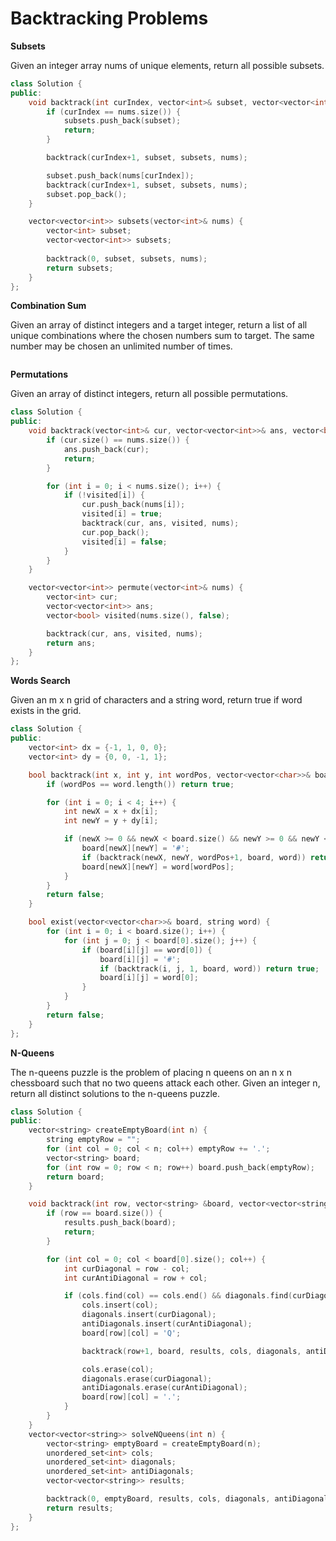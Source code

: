 # Backtracking Problems

**Subsets**

Given an integer array nums of unique elements, return all possible subsets.

```cpp
class Solution {
public:
    void backtrack(int curIndex, vector<int>& subset, vector<vector<int>>& subsets, vector<int>& nums) {
        if (curIndex == nums.size()) {
            subsets.push_back(subset);
            return;
        }

        backtrack(curIndex+1, subset, subsets, nums);

        subset.push_back(nums[curIndex]);
        backtrack(curIndex+1, subset, subsets, nums);
        subset.pop_back();
    }

    vector<vector<int>> subsets(vector<int>& nums) {
        vector<int> subset;
        vector<vector<int>> subsets;
        
        backtrack(0, subset, subsets, nums);
        return subsets;
    }
};
```

**Combination Sum**

Given an array of distinct integers and a target integer, return a list of all unique combinations where the chosen
numbers sum to target. The same number may be chosen an unlimited number of times.

```cpp

```

**Permutations**

Given an array of distinct integers, return all possible permutations.

```cpp
class Solution {
public:
    void backtrack(vector<int>& cur, vector<vector<int>>& ans, vector<bool>& visited, vector<int>& nums) {
        if (cur.size() == nums.size()) {
            ans.push_back(cur);
            return;
        }

        for (int i = 0; i < nums.size(); i++) {
            if (!visited[i]) {
                cur.push_back(nums[i]);
                visited[i] = true;
                backtrack(cur, ans, visited, nums);
                cur.pop_back();
                visited[i] = false;
            }
        }
    }

    vector<vector<int>> permute(vector<int>& nums) {
        vector<int> cur;
        vector<vector<int>> ans;
        vector<bool> visited(nums.size(), false);

        backtrack(cur, ans, visited, nums);
        return ans;
    }
};
```

**Words Search**

Given an m x n grid of characters and a string word, return true if word exists in the grid.

```cpp
class Solution {
public:
    vector<int> dx = {-1, 1, 0, 0};
    vector<int> dy = {0, 0, -1, 1};

    bool backtrack(int x, int y, int wordPos, vector<vector<char>>& board, string& word) {
        if (wordPos == word.length()) return true;

        for (int i = 0; i < 4; i++) {
            int newX = x + dx[i];
            int newY = y + dy[i];

            if (newX >= 0 && newX < board.size() && newY >= 0 && newY < board[0].size() && board[newX][newY] == word[wordPos]) {
                board[newX][newY] = '#';
                if (backtrack(newX, newY, wordPos+1, board, word)) return true;
                board[newX][newY] = word[wordPos];
            }
        }
        return false;
    }

    bool exist(vector<vector<char>>& board, string word) {
        for (int i = 0; i < board.size(); i++) {
            for (int j = 0; j < board[0].size(); j++) {
                if (board[i][j] == word[0]) {
                    board[i][j] = '#';
                    if (backtrack(i, j, 1, board, word)) return true;
                    board[i][j] = word[0];
                }
            }
        }
        return false;
    }
};
```

**N-Queens**

The n-queens puzzle is the problem of placing n queens on an n x n chessboard such that no two queens attack each other.
Given an integer n, return all distinct solutions to the n-queens puzzle.

```cpp
class Solution {
public:
    vector<string> createEmptyBoard(int n) {
        string emptyRow = "";
        for (int col = 0; col < n; col++) emptyRow += '.';
        vector<string> board;
        for (int row = 0; row < n; row++) board.push_back(emptyRow);
        return board;
    }

    void backtrack(int row, vector<string> &board, vector<vector<string>>& results, unordered_set<int>& cols, unordered_set<int>& diagonals, unordered_set<int>& antiDiagonals) {
        if (row == board.size()) {
            results.push_back(board);
            return;
        }

        for (int col = 0; col < board[0].size(); col++) {
            int curDiagonal = row - col;
            int curAntiDiagonal = row + col;

            if (cols.find(col) == cols.end() && diagonals.find(curDiagonal) == diagonals.end() && antiDiagonals.find(curAntiDiagonal) == antiDiagonals.end()) {
                cols.insert(col);
                diagonals.insert(curDiagonal);
                antiDiagonals.insert(curAntiDiagonal);
                board[row][col] = 'Q';

                backtrack(row+1, board, results, cols, diagonals, antiDiagonals);

                cols.erase(col);
                diagonals.erase(curDiagonal);
                antiDiagonals.erase(curAntiDiagonal);
                board[row][col] = '.';
            }
        }
    }
    vector<vector<string>> solveNQueens(int n) {
        vector<string> emptyBoard = createEmptyBoard(n);
        unordered_set<int> cols;
        unordered_set<int> diagonals;
        unordered_set<int> antiDiagonals;
        vector<vector<string>> results;

        backtrack(0, emptyBoard, results, cols, diagonals, antiDiagonals);
        return results;
    }
};
```